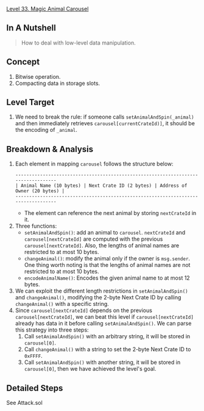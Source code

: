 [Level 33. Magic Animal Carousel](https://ethernaut.openzeppelin.com/level/33)

## In A Nutshell

> How to deal with low-level data manipulation.

## Concept

1. Bitwise operation.
2. Compacting data in storage slots.

## Level Target

1. We need to break the rule: if someone calls `setAnimalAndSpin(_animal)` and then immediately retrieves `carousel[currentCrateId)]`, it should be the encoding of `_animal`.

## Breakdown & Analysis

1. Each element in mapping `carousel` follows the structure below:
   ``` plaintext
   ----------------------------------------------------------------------------------
   | Animal Name (10 bytes) | Next Crate ID (2 bytes) | Address of Owner (20 bytes) |
   ----------------------------------------------------------------------------------
   ```
   * The element can reference the next animal by storing `nextCrateId` in it.
2. Three functions:
   * `setAnimalAndSpin()`: add an animal to `carousel`. `nextCrateId` and `carousel[nextCrateId]` are computed with the previous `carousel[nextCrateId]`. Also, the lengths of animal names are restricted to at most 10 bytes.
   * `changeAnimal()`: modify the animal only if the owner is `msg.sender`. One thing worth noting is that the lengths of animal names are not restricted to at most 10 bytes.
   * `encodeAnimalName()`: Encodes the given animal name to at most 12 bytes.
3. We can exploit the different length restrictions in `setAnimalAndSpin()` and `changeAnimal()`, modifying the 2-byte Next Crate ID by calling `changeAnimal()` with a specific string.
4. Since `carousel[nextCrateId]` depends on the previous `carousel[nextCrateId]`, we can beat this level if `carousel[nextCrateId]` already has data in it before calling `setAnimalAndSpin()`. We can parse this strategy into three steps:
   1. Call `setAnimalAndSpin()` with an arbitrary string, it will be stored in  `carousel[0]`.
   2. Call `changeAnimal()` with a string to set the 2-byte Next Crate ID to `0xFFFF`.
   3. Call `setAnimalAndSpin()` with another string, it will be stored in `carousel[0]`, then we have achieved the level's goal.

## Detailed Steps

See Attack.sol
